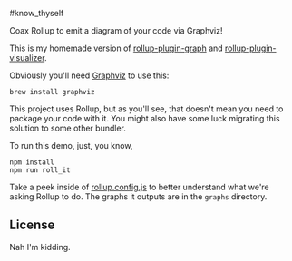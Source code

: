 #know_thyself

Coax Rollup to emit a diagram of your code via Graphviz!

This is my homemade version of [rollup-plugin-graph](https://www.npmjs.com/package/rollup-plugin-graph) and [rollup-plugin-visualizer](https://www.npmjs.com/package/rollup-plugin-visualizer).

Obviously you'll need [Graphviz](https://graphviz.org) to use this:

```
brew install graphviz
```

This project uses Rollup, but as you'll see, that doesn't mean you need to package your code with it. You might also have some luck migrating this solution to some other bundler.

To run this demo, just, you know,

```
npm install
npm run roll_it
```

Take a peek inside of [rollup.config.js](rollup.config.js) to better understand what we're asking Rollup to do. The graphs it outputs are in the `graphs` directory.

## License

Nah I'm kidding.
